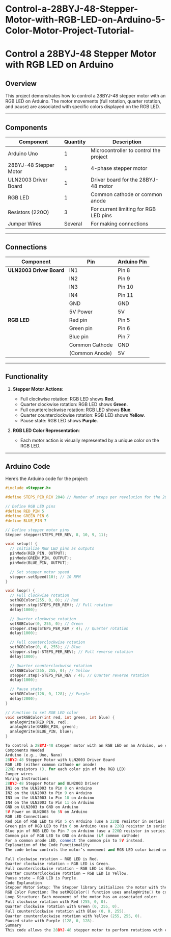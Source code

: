 # Control-a-28BYJ-48-Stepper-Motor-with-RGB-LED-on-Arduino-5-Color-Motor-Project-Tutorial-
# Control a 28BYJ-48 Stepper Motor with RGB LED on Arduino

## Overview
This project demonstrates how to control a 28BYJ-48 stepper motor with an RGB LED on Arduino. The motor movements (full rotation, quarter rotation, and pause) are associated with specific colors displayed on the RGB LED.

---

## Components
| **Component**             | **Quantity** | **Description**                                           |
|----------------------------|--------------|-----------------------------------------------------------|
| Arduino Uno               | 1            | Microcontroller to control the project                   |
| 28BYJ-48 Stepper Motor    | 1            | 4-phase stepper motor                                     |
| ULN2003 Driver Board      | 1            | Driver board for the 28BYJ-48 motor                      |
| RGB LED                   | 1            | Common cathode or common anode                           |
| Resistors (220Ω)          | 3            | For current limiting for RGB LED pins                   |
| Jumper Wires              | Several      | For making connections                                   |

---

## Connections
| **Component**             | **Pin**            | **Arduino Pin**           |
|----------------------------|--------------------|----------------------------|
| **ULN2003 Driver Board**   | IN1                | Pin 8                     |
|                            | IN2                | Pin 9                     |
|                            | IN3                | Pin 10                    |
|                            | IN4                | Pin 11                    |
|                            | GND                | GND                       |
|                            | 5V Power           | 5V                        |
| **RGB LED**                | Red pin            | Pin 5                     |
|                            | Green pin          | Pin 6                     |
|                            | Blue pin           | Pin 7                     |
|                            | Common Cathode     | GND                       |
|                            | (Common Anode)     | 5V                        |

---

## Functionality
1. **Stepper Motor Actions**:
   - Full clockwise rotation: RGB LED shows **Red**.
   - Quarter clockwise rotation: RGB LED shows **Green**.
   - Full counterclockwise rotation: RGB LED shows **Blue**.
   - Quarter counterclockwise rotation: RGB LED shows **Yellow**.
   - Pause state: RGB LED shows **Purple**.

2. **RGB LED Color Representation**:
   - Each motor action is visually represented by a unique color on the RGB LED.

---

## Arduino Code

Here’s the Arduino code for the project:

```cpp
#include <Stepper.h>

#define STEPS_PER_REV 2048 // Number of steps per revolution for the 28BYJ-48

// Define RGB LED pins
#define RED_PIN 5
#define GREEN_PIN 6
#define BLUE_PIN 7

// Define stepper motor pins
Stepper stepper(STEPS_PER_REV, 8, 10, 9, 11);

void setup() {
  // Initialize RGB LED pins as outputs
  pinMode(RED_PIN, OUTPUT);
  pinMode(GREEN_PIN, OUTPUT);
  pinMode(BLUE_PIN, OUTPUT);

  // Set stepper motor speed
  stepper.setSpeed(10); // 10 RPM
}

void loop() {
  // Full clockwise rotation
  setRGBColor(255, 0, 0); // Red
  stepper.step(STEPS_PER_REV); // Full rotation
  delay(1000);

  // Quarter clockwise rotation
  setRGBColor(0, 255, 0); // Green
  stepper.step(STEPS_PER_REV / 4); // Quarter rotation
  delay(1000);

  // Full counterclockwise rotation
  setRGBColor(0, 0, 255); // Blue
  stepper.step(-STEPS_PER_REV); // Full reverse rotation
  delay(1000);

  // Quarter counterclockwise rotation
  setRGBColor(255, 255, 0); // Yellow
  stepper.step(-STEPS_PER_REV / 4); // Quarter reverse rotation
  delay(1000);

  // Pause state
  setRGBColor(128, 0, 128); // Purple
  delay(2000);
}

// Function to set RGB LED color
void setRGBColor(int red, int green, int blue) {
  analogWrite(RED_PIN, red);
  analogWrite(GREEN_PIN, green);
  analogWrite(BLUE_PIN, blue);
}

To control a 28BYJ-48 stepper motor with an RGB LED on an Arduino, we can use the ULN2003 driver board to drive the motor and connect the RGB LED directly to the Arduino pins. This project includes five different colors to represent various stages of motor movement, providing both visual and functional feedback.
Components Needed
Arduino (e.g., Uno, Nano)
28BYJ-48 Stepper Motor with ULN2003 Driver Board
RGB LED (either common cathode or anode)
220Ω resistors (3, for each color pin of the RGB LED)
Jumper wires
Wiring Instructions
28BYJ-48 Stepper Motor and ULN2003 Driver
IN1 on the ULN2003 to Pin 8 on Arduino
IN2 on the ULN2003 to Pin 9 on Arduino
IN3 on the ULN2003 to Pin 10 on Arduino
IN4 on the ULN2003 to Pin 11 on Arduino
GND on ULN2003 to GND on Arduino
5V Power on ULN2003 to 5V on Arduino
RGB LED Connections
Red pin of RGB LED to Pin 5 on Arduino (use a 220Ω resistor in series)
Green pin of RGB LED to Pin 6 on Arduino (use a 220Ω resistor in series)
Blue pin of RGB LED to Pin 7 on Arduino (use a 220Ω resistor in series)
Common pin of RGB LED to GND on Arduino (if common cathode)
For a common anode LED, connect the common pin to 5V instead.
Explanation of the Code Functionality
The code below controls the motor’s movement and RGB LED color based on different rotations:

Full clockwise rotation — RGB LED is Red.
Quarter clockwise rotation — RGB LED is Green.
Full counterclockwise rotation — RGB LED is Blue.
Quarter counterclockwise rotation — RGB LED is Yellow.
Pause state — RGB LED is Purple.
Code Explanation
Stepper Motor Setup: The Stepper library initializes the motor with the specified number of steps and connected pins.
RGB Color Function: The setRGBColor() function uses analogWrite() to control the brightness of each LED color pin, creating various colors.
Loop Structure: Each movement of the motor has an associated color:
Full clockwise rotation with Red (255, 0, 0).
Quarter clockwise rotation with Green (0, 255, 0).
Full counterclockwise rotation with Blue (0, 0, 255).
Quarter counterclockwise rotation with Yellow (255, 255, 0).
Paused state with Purple (128, 0, 128).
Summary
This code allows the 28BYJ-48 stepper motor to perform rotations with color feedback on an RGB LED. Each action in the motor’s sequence corresponds to a specific color, providing an interactive and visually engaging way to track the motor’s state and direction. Adjust motor speed, step count, and delay times as needed to achieve different behaviors.
